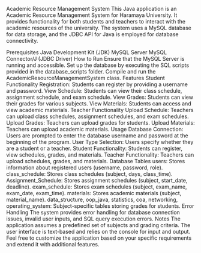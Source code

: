 Academic Resource Management System
This Java application is an Academic Resource Management System for Haramaya University. It provides functionality for both students and teachers to interact with the academic resources of the university. The system uses a MySQL database for data storage, and the JDBC API for Java is employed for database connectivity.

Prerequisites
Java Development Kit (JDK)
MySQL Server
MySQL Connector/J (JDBC Driver)
How to Run
Ensure that the MySQL Server is running and accessible.
Set up the database by executing the SQL scripts provided in the database_scripts folder.
Compile and run the AcademicResourceManagementSystem class.
Features
Student Functionality
Registration: Students can register by providing a username and password.
View Schedule: Students can view their class schedule, assignment schedule, and exam schedule.
View Grades: Students can view their grades for various subjects.
View Materials: Students can access and view academic materials.
Teacher Functionality
Upload Schedule: Teachers can upload class schedules, assignment schedules, and exam schedules.
Upload Grades: Teachers can upload grades for students.
Upload Materials: Teachers can upload academic materials.
Usage
Database Connection: Users are prompted to enter the database username and password at the beginning of the program.
User Type Selection: Users specify whether they are a student or a teacher.
Student Functionality: Students can register, view schedules, grades, and materials.
Teacher Functionality: Teachers can upload schedules, grades, and materials.
Database Tables
users: Stores information about registered users (username, password, role).
class_schedule: Stores class schedules (subject, days, class_time).
Assignment_Schedule: Stores assignment schedules (subject, start_date, deadline).
exam_schedule: Stores exam schedules (subject, exam_name, exam_date, exam_time).
materials: Stores academic materials (subject, material_name).
data_structure, oop_java, statistics, coa, networking, operating_system: Subject-specific tables storing grades for students.
Error Handling
The system provides error handling for database connection issues, invalid user inputs, and SQL query execution errors.
Notes
The application assumes a predefined set of subjects and grading criteria.
The user interface is text-based and relies on the console for input and output.
Feel free to customize the application based on your specific requirements and extend it with additional features.
